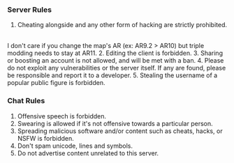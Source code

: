 ### Server Rules
1. Cheating alongside and any other form of hacking are strictly prohibited.
<br>
I don't care if you change the map's AR (ex: AR9.2 > AR10) but triple modding needs to stay at AR11.
2. Editing the client is forbidden.
3. Sharing or boosting an account is not allowed, and will be met with a ban.
4. Please do not exploit any vulnerabilities or the server itself. If any are found, please be responsible and report it to a developer.
5. Stealing the username of a popular public figure is forbidden.

### Chat Rules
1. Offensive speech is forbidden.
2. Swearing is allowed if it's not offensive towards a particular person.
3. Spreading malicious software and/or content such as cheats, hacks, or NSFW is forbidden.
4. Don't spam unicode, lines and symbols.
5. Do not advertise content unrelated to this server.

